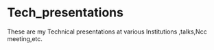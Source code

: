# Tech_presentations
These are my Technical presentations at various Institutions ,talks,Ncc meeting,etc.
